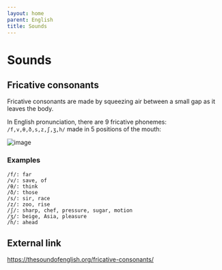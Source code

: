 ```yaml
---
layout: home
parent: English
title: Sounds
---
```


# Sounds

## Fricative consonants

Fricative consonants are made by squeezing air between a small gap as it leaves the body. 

In English pronunciation, there are 9 fricative phonemes: `/f,v,θ,ð,s,z,ʃ,ʒ,h/` made in 5 positions of the mouth:

![image](https://user-images.githubusercontent.com/11530478/232667046-8711248f-4d3e-4cd4-aec2-fed079c1aebe.png)

### Examples

```
/f/: far
/v/: save, of
/θ/: think
/ð/: those
/s/: sir, race
/z/: zoo, rise
/ʃ/: sharp, chef, pressure, sugar, motion
/ʒ/: beige, Asia, pleasure
/h/: ahead
```

## External link

<https://thesoundofenglish.org/fricative-consonants/>
